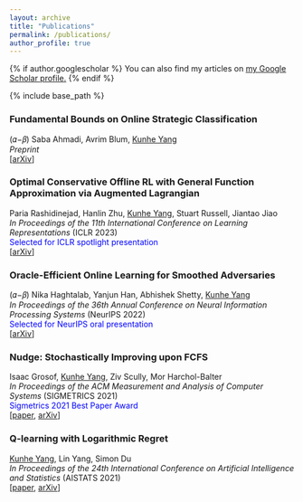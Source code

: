 ```yaml
---
layout: archive
title: "Publications"
permalink: /publications/
author_profile: true
---
```


{% if author.googlescholar %}
  You can also find my articles on <u><a href="{{author.googlescholar}}">my Google Scholar profile</a>.</u>
{% endif %}

{% include base_path %}

### Fundamental Bounds on Online Strategic Classification
(𝛼−𝛽) Saba Ahmadi, Avrim Blum, <u>Kunhe Yang</u>  
*Preprint*  
[[arXiv](https://arxiv.org/abs/2302.12355)]  

### Optimal Conservative Offline RL with General Function Approximation via Augmented Lagrangian
Paria Rashidinejad, Hanlin Zhu, <u>Kunhe Yang</u>, Stuart Russell, Jiantao Jiao  
*In Proceedings of the 11th International Conference on Learning Representations* (ICLR 2023)  
<span style="color:blue">Selected for ICLR spotlight presentation</span>  
[[arXiv](https://arxiv.org/abs/2211.00716)]  

### Oracle-Efficient Online Learning for Smoothed Adversaries
(𝛼−𝛽) Nika Haghtalab, Yanjun Han, Abhishek Shetty, <u>Kunhe Yang</u>  
*In Proceedings of the 36th Annual Conference on Neural Information Processing Systems* (NeurIPS 2022)  
<span style="color:blue">Selected for NeurIPS oral presentation</span>  
[[arXiv](https://arxiv.org/abs/2202.08549)]  


### Nudge: Stochastically Improving upon FCFS
Isaac Grosof, <u>Kunhe Yang</u>, Ziv Scully, Mor Harchol-Balter  
*In Proceedings of the ACM Measurement and Analysis of Computer Systems* (SIGMETRICS 2021)  
<span style="color:blue">Sigmetrics 2021 Best Paper Award</span>  
[[paper](https://dl.acm.org/doi/abs/10.1145/3410220.3460102), [arXiv](https://arxiv.org/abs/2106.01492)]  


### Q-learning with Logarithmic Regret
<u>Kunhe Yang</u>, Lin Yang, Simon Du  
*In Proceedings of the 24th International Conference on Artificial Intelligence and Statistics* (AISTATS 2021)  
[[paper](https://proceedings.mlr.press/v130/yang21b.html), [arXiv](https://arxiv.org/abs/2006.09118)]